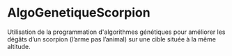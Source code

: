 # AlgoGenetiqueScorpion
Utilisation de la programmation d'algorithmes génétiques pour améliorer les dégâts d’un scorpion (l’arme pas l’animal) sur une cible située à la même altitude. 
